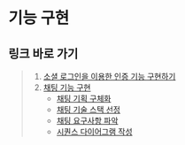 # 기능 구현

## 링크 바로 가기

> 1. [소셜 로그인을 이용한 인증 기능 구현하기](authentication-development.md)
> 2. [채팅 기능 구현](chatting/README.md)
>    - [채팅 기획 구체화](chatting/refining-chatting-feature-design.md)
>    - [채팅 기술 스택 선정](chatting/design-chatting-architecture.md)
>    - [채팅 요구사항 파악](chatting/chatting-requirements.md)
>    - [시퀀스 다이어그램 작성](chatting/chatting-sequence-diagram.md)